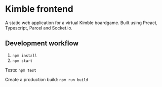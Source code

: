 # Kimble frontend

A static web application for a virtual Kimble boardgame. Built using Preact, Typescript, Parcel and Socket.io.

## Development workflow

1. `npm install`
1. `npm start`

Tests: `npm test`

Create a production build: `npm run build`
